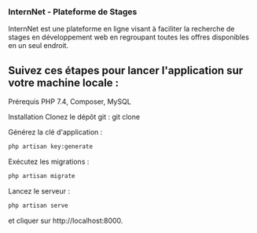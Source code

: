 ### InternNet - Plateforme de Stages
InternNet est une plateforme en ligne visant à faciliter la recherche de stages en développement web en regroupant toutes les offres disponibles en un seul endroit.

## Suivez ces étapes pour lancer l'application sur votre machine locale :

Prérequis
PHP 7.4, Composer, MySQL

Installation
Clonez le dépôt git :
git clone <url-du-depot>


Générez la clé d'application :
```bash
php artisan key:generate
```

Exécutez les migrations :
```bash
php artisan migrate
```

Lancez le serveur :
```bash
php artisan serve
```

et cliquer sur http://localhost:8000.
